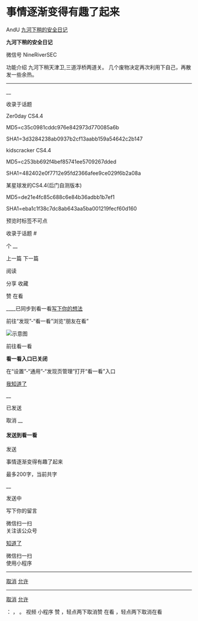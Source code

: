 #  事情逐渐变得有趣了起来

AndU  [ 九河下稍的安全日记 ](javascript:void\(0\);)

**九河下稍的安全日记** ![]()

微信号 NineRiverSEC

功能介绍 九河下稍天津卫,三道浮桥两道关。 几个废物决定再次利用下自己，再散发一些余热。

____

__

收录于话题

Zer0day CS4.4

MD5=c35c0981cddc976e842973d770085a6b

SHA1=3d3284238ab0937b2cf13aabb159a54642c2b147

  

kidscracker CS4.4

MD5=c253bb692f4bef85741ee5709267dded

SHA1=482402e0f7712e95fd2366afee9ce029f6b2a08a

  

某星球发的CS4.4(后门自测版本)

MD5=de21e4fc85c688c6e84b36adbb1b7ef1

SHA1=eba1c1f38c7dc8ab643aa5ba001219fecf60d160

  

预览时标签不可点

收录于话题 #

个 __

上一篇 下一篇

阅读

分享 收藏

赞 在看

____已同步到看一看[写下你的想法](javascript:;)

前往“发现”-“看一看”浏览“朋友在看”

![示意图](//res.wx.qq.com/mmbizwap/zh_CN/htmledition/images/pic/appmsg/pic_like_comment55871f.png)

前往看一看

**看一看入口已关闭**

在“设置”-“通用”-“发现页管理”打开“看一看”入口

[我知道了](javascript:;)

__

已发送

取消 __

####  发送到看一看

发送

事情逐渐变得有趣了起来

最多200字，当前共字

__

发送中

写下你的留言

微信扫一扫  
关注该公众号

[知道了](javascript:;)

微信扫一扫  
使用小程序

****

[取消](javascript:void\(0\);) [允许](javascript:void\(0\);)

****

[取消](javascript:void\(0\);) [允许](javascript:void\(0\);)

： ， 。 视频 小程序 赞 ，轻点两下取消赞 在看 ，轻点两下取消在看

